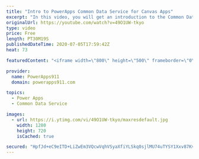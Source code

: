 ```yaml
---
title: "Intro to PowerApps Common Data Service for Canvas Apps"
excerpt: "In this video, you will get an introduction to the Common Data Service (CDS) for Power Apps from a canvas apps perspective. We will create an entity, learn about field types, business rules, relationships, views, build a simple app, and set security on it. Not a be all, end all video but enough to get"
originalUrl: https://youtube.com/watch?v=49O1UW-tkyo
type: video
price: Free
length: PT30M19S
publishedDateTime: 2020-07-05T17:59:42Z
heat: 73

featuredContent: "<iframe width=\"800\" height=\"500\" frameborder=\"0\" src=\"https://www.youtube.com/embed/49O1UW-tkyo\" allow=\"accelerometer; autoplay; encrypted-media; gyroscope; picture-in-picture\" allowfullscreen></iframe>"

provider:
  name: PowerApps911
  domain: powerapps911.com

topics:
  - Power Apps
  - Common Data Service

images:
  - url: https://i.ytimg.com/vi/49O1UW-tkyo/maxresdefault.jpg
    width: 1280
    height: 720
    isCached: true

secured: "HpfJd+eC9eITD+LiZwEm3VQcwVqhVSyaXfiYLSkq0sjlMU74uTYSY1Xxv87KvaJ+W556jjdXrV/GlRbnvnliOaf5Hpo1QXBnOALRX5psu579CKbGuTYftwG5zOAz5Ury102eZyAqYHtSK5gTgQh9lM3BXRTyg3JjPm0i1NycL6iNLq5dh/bUwTD2ldWW60r2eG2CHMd8pjJc/8MyS8Qo2phtIQrcMjSrF3ELkRH3YocWw/Solk9k22yE1PYQc/j+K/WfiY7FoSJylv81eHiOsT4kPnoxHbOEQAKK7IjZRc3Z6yDBUL0OYcwXjP6apkxY9F2y1rzRSDib1c4cMFgdRJL+EuY1+3do/Wah/BgKi2QRvf3N1o0+Ut7PhDSbph96B9rkc8oX086MAQB5SBIwew==;cufYHRtS7iHGROWmAX/MQg=="
---
```


